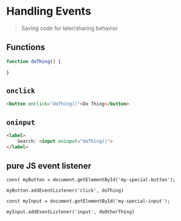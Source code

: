 Handling Events
===

> Saving code for later/sharing behavior

## Functions

```js
function doThing() {

}
```

## `onclick`

```html
<button onclick="doThing()">Do Thing</button>
```


## `oninput`

```html
<label>
    Search: <input oninput="doThing()">
</label>
```

## pure JS event listener

```
const myButton = document.getElementById('my-special-button');

myButton.addEventListener('click', doThing)

const myInput = document.getElementById('my-special-input');

myInput.addEventListener('input', doOtherThing)

```